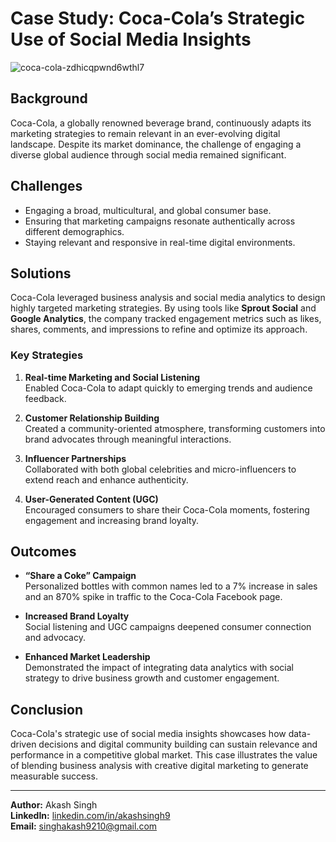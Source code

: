 # Case Study: Coca-Cola’s Strategic Use of Social Media Insights

![coca-cola-zdhicqpwnd6wthl7](https://github.com/user-attachments/assets/14519e78-e5a1-4ff5-b938-cdaca58817f8)


## Background
Coca-Cola, a globally renowned beverage brand, continuously adapts its marketing strategies to remain relevant in an ever-evolving digital landscape. Despite its market dominance, the challenge of engaging a diverse global audience through social media remained significant.

## Challenges
- Engaging a broad, multicultural, and global consumer base.
- Ensuring that marketing campaigns resonate authentically across different demographics.
- Staying relevant and responsive in real-time digital environments.

## Solutions
Coca-Cola leveraged business analysis and social media analytics to design highly targeted marketing strategies. By using tools like **Sprout Social** and **Google Analytics**, the company tracked engagement metrics such as likes, shares, comments, and impressions to refine and optimize its approach.

### Key Strategies
1. **Real-time Marketing and Social Listening**  
   Enabled Coca-Cola to adapt quickly to emerging trends and audience feedback.

2. **Customer Relationship Building**  
   Created a community-oriented atmosphere, transforming customers into brand advocates through meaningful interactions.

3. **Influencer Partnerships**  
   Collaborated with both global celebrities and micro-influencers to extend reach and enhance authenticity.

4. **User-Generated Content (UGC)**  
   Encouraged consumers to share their Coca-Cola moments, fostering engagement and increasing brand loyalty.

## Outcomes
- **“Share a Coke” Campaign**  
  Personalized bottles with common names led to a 7% increase in sales and an 870% spike in traffic to the Coca-Cola Facebook page.

- **Increased Brand Loyalty**  
  Social listening and UGC campaigns deepened consumer connection and advocacy.

- **Enhanced Market Leadership**  
  Demonstrated the impact of integrating data analytics with social strategy to drive business growth and customer engagement.

## Conclusion
Coca-Cola's strategic use of social media insights showcases how data-driven decisions and digital community building can sustain relevance and performance in a competitive global market. This case illustrates the value of blending business analysis with creative digital marketing to generate measurable success.

---

**Author:** Akash Singh  
**LinkedIn:** [linkedin.com/in/akashsingh9](https://linkedin.com/in/akashsingh9)  
**Email:** singhakash9210@gmail.com

